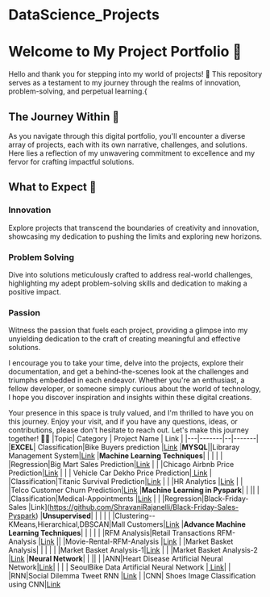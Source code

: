 # DataScience_Projects

# Welcome to My Project Portfolio 🚀

Hello and thank you for stepping into my world of projects! 🌟 This repository serves as a testament to my journey through the realms of innovation, problem-solving, and perpetual learning.{

## The Journey Within 🌌

As you navigate through this digital portfolio, you'll encounter a diverse array of projects, each with its own narrative, challenges, and solutions. Here lies a reflection of my unwavering commitment to excellence and my fervor for crafting impactful solutions.

## What to Expect 🚀

### Innovation
Explore projects that transcend the boundaries of creativity and innovation, showcasing my dedication to pushing the limits and exploring new horizons.

### Problem Solving
Dive into solutions meticulously crafted to address real-world challenges, highlighting my adept problem-solving skills and dedication to making a positive impact.

### Passion
Witness the passion that fuels each project, providing a glimpse into my unyielding dedication to the craft of creating meaningful and effective solutions.

I encourage you to take your time, delve into the projects, explore their documentation, and get a behind-the-scenes look at the challenges and triumphs embedded in each endeavor. Whether you're an enthusiast, a fellow developer, or someone simply curious about the world of technology, I hope you discover inspiration and insights within these digital creations.

Your presence in this space is truly valued, and I'm thrilled to have you on this journey. Enjoy your visit, and if you have any questions, ideas, or contributions, please don't hesitate to reach out. Let's make this journey together! 🚀✨
|Topic| Category | Project Name | Link |
|---|-------|--|-------|
|**EXCEL**| Classification|Bike Buyers prediction |[Link](https://github.com/ShravaniRajanelli/Bike-Buyer-Project-in-Excel)
|**MYSQL**||Libraray Management System|[Link](https://github.com/ShravaniRajanelli/Library-Management-system-MYSQL)
|**Machine Learning Techniques**| | | |
| |Regression|Big Mart Sales Prediction|[Link](https://github.com/ShravaniRajanelli/Big-Mart-sales-Data-Set)
| | |Chicago Airbnb Price Prediction|[Link](https://github.com/ShravaniRajanelli/Project-Chicago-Airbnb)
| | | Vehicle Car Dekho Price Prediction|[ Link](https://github.com/ShravaniRajanelli/Vehicle-Car-Dekho)
| |Classification|Titanic Survival Prediction|[Link](https://github.com/ShravaniRajanelli/Project-on-Titanic-Survival-Prediction)
| | |HR Analytics |[Link](https://github.com/ShravaniRajanelli/HR-Analytics-Challenge)
| | |Telco Customer Churn Prediction|[Link](https://github.com/ShravaniRajanelli/Telco-Customer-Churn)
|**Machine Learning in Pyspark**| | ||
| |Classification|Medical-Appointments |[Link](https://github.com/ShravaniRajanelli/Medical-Appointments-Pyspark) |
| |Regression|Black-Friday-Sales |Link](https://github.com/ShravaniRajanelli/Black-Friday-Sales-Pyspark)
|**Unsupervised**| | | |
| |Clustering--KMeans,Hierarchical,DBSCAN|Mall Customers|[Link](https://github.com/ShravaniRajanelli/Mall-Customers-data-set-Clustering)
|**Advance Machine Learning Techniques**| | | | 
| |RFM Analysis|Retail Transactions RFM-Analysis |[Link](https://github.com/ShravaniRajanelli/Retail-Transactions-RFM-Analysis)
|| |Movie-Rental-RFM-Analysis |[Link](https://github.com/ShravaniRajanelli/Movie-Rental-RFM-Analysis)
| |Market Basket Analysis| | |
| | |Market Basket Analysis-1|[Link](https://github.com/ShravaniRajanelli/Market-Basket-Analysis-1)
| | |Market Basket Analysis-2 |[Link](https://github.com/ShravaniRajanelli/Market-Basket-Analysis-2)
|**Neural Network**| | ||
| |ANN|Heart Disease Artificial Neural Network|[Link](https://github.com/ShravaniRajanelli/Heart-Disease-Artificial-Neural-Network)| 
| |  | SeoulBike Data Artificial Neural Network |[ Link](https://github.com/ShravaniRajanelli/SeoulBike-Data-Artificial-Neural-Network)|
| |RNN|Social Dilemma Tweet RNN |[Link](https://github.com/ShravaniRajanelli/Social-Dilemma-Tweet-RNN)
| |CNN| Shoes Image Classification using CNN|[Link](https://github.com/ShravaniRajanelli/Shoes-Image-Classification-using-CNN)
